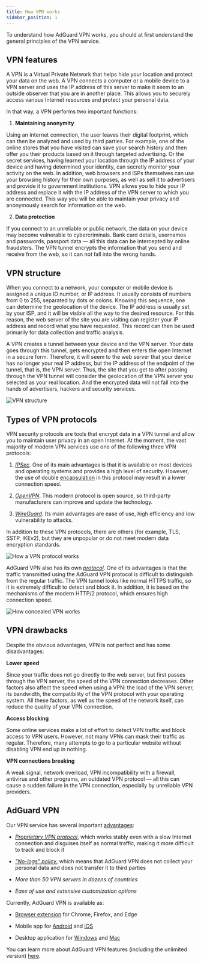 ```yaml
---
title: How VPN works
sidebar_position: 1
---
```


To understand how AdGuard VPN works, you should at first understand the general principles of the VPN service.

## VPN features

A VPN is a Virtual Private Network that helps hide your location and protect your data on the web. A VPN connects a computer or a mobile device to a VPN server and uses the IP address of this server to make it seem to an outside observer that you are in another place. This allows you to securely access various Internet resources and protect your personal data.

In that way, a VPN performs two important functions:

1. **Maintaining anonymity**

Using an Internet connection, the user leaves their digital footprint, which can then be analyzed and used by third parties. For example, one of the online stores that you have visited can save your search history and then offer you their products based on it through targeted advertising. Or the secret services, having learned your location through the IP address of your device and having determined your identity, can secretly monitor your activity on the web. In addition, web browsers and ISPs themselves can use your browsing history for their own purposes, as well as sell it to advertisers and provide it to government institutions. VPN allows you to hide your IP address and replace it with the IP address of the VPN server to which you are connected. This way you will be able to maintain your privacy and anonymously search for information on the web.

2. **Data protection**

If you connect to an unreliable or public network, the data on your device may become vulnerable to cybercriminals. Bank card details, usernames and passwords, passport data — all this data can be intercepted by online fraudsters. The VPN tunnel encrypts the information that you send and receive from the web, so it can not fall into the wrong hands.

## VPN structure

When you connect to a network, your computer or mobile device is assigned a unique ID number, or IP address. It usually consists of numbers from 0 to 255, separated by dots or colons. Knowing this sequence, one can determine the geolocation of the device. The IP address is usually set by your ISP, and it will be visible all the way to the desired resource. For this reason, the web server of the site you are visiting can register your IP address and record what you have requested. This record can then be used primarily for data collection and traffic analysis.

A VPN creates a tunnel between your device and the VPN server. Your data goes through this tunnel, gets encrypted and then enters the open Internet in a secure form. Therefore, it will seem to the web server that your device has no longer your real IP address, but the IP address of the endpoint of the tunnel, that is, the VPN server. Thus, the site that you get to after passing through the VPN tunnel will consider the geolocation of the VPN server you selected as your real location. And the encrypted data will not fall into the hands of advertisers, hackers and security services.

![VPN structure](https://cdn.adtidy.org/public/Adguard/Website/Images/seo/en/how_vpn_3.jpg)

## Types of VPN protocols

VPN security protocols are tools that encrypt data in a VPN tunnel and allow you to maintain user privacy in an open Internet. At the moment, the vast majority of modern VPN services use one of the following three VPN protocols:

1. [*IPSec*](https://en.wikipedia.org/wiki/IPsec). One of its main advantages is that it is available on most devices and operating systems and provides a high level of security. However, the use of double [encapsulation](https://en.wikipedia.org/wiki/Encapsulation_(networking)) in this protocol may result in a lower connection speed.

2. [*OpenVPN*](https://en.wikipedia.org/wiki/OpenVPN). This modern protocol is open source, so third-party manufacturers can improve and update the technology.

3. [*WireGuard*](https://en.wikipedia.org/wiki/WireGuard). Its main advantages are ease of use, high efficiency and low vulnerability to attacks.

In addition to these VPN protocols, there are others (for example, TLS, SSTP, IKEv2), but they are unpopular or do not meet modern data encryption standards.

![How a VPN protocol works](https://cdn.adtidy.org/public/Adguard/Blog/vpn/protocol/4.svg)

AdGuard VPN also has its own [*protocol*](adguard-vpn-protocol.mdx). One of its advantages is that the traffic transmitted using the AdGuard VPN protocol is difficult to distinguish from the regular traffic. The VPN tunnel looks like normal HTTPS traffic, so it is extremely difficult to detect and block it. In addition, it is based on the mechanisms of the modern HTTP/2 protocol, which ensures high connection speed.

![How concealed VPN works](https://cdn.adtidy.org/public/Adguard/Blog/vpn/protocol/5.svg)

## VPN drawbacks

Despite the obvious advantages, VPN is not perfect and has some disadvantages:

**Lower speed**

Since your traffic does not go directly to the web server, but first passes through the VPN server, the speed of the VPN connection decreases. Other factors also affect the speed when using a VPN: the load of the VPN server, its bandwidth, the compatibility of the VPN protocol with your operating system. All these factors, as well as the speed of the network itself, can reduce the quality of your VPN connection.

**Access blocking**

Some online services make a lot of effort to detect VPN traffic and block access to VPN users. However, not many VPNs can mask their traffic as regular. Therefore, many attempts to go to a particular website without disabling VPN end up in nothing.

**VPN connections breaking**

A weak signal, network overload, VPN incompatibility with a firewall, antivirus and other programs, an outdated VPN protocol — all this can cause a sudden failure in the VPN connection, especially by unreliable VPN providers.

## AdGuard VPN

Our VPN service has several important [advantages](why-adguard-vpn.md):

* [*Proprietary VPN protocol*](adguard-vpn-protocol.mdx), which works stably even with a slow Internet connection and disguises itself as normal traffic, making it more difficult to track and block it

* [*"No-logs" policy*](https://adguard-vpn.com/en/privacy.html), which means that AdGuard VPN does not collect your personal data and does not transfer it to third parties

* *More than 50 VPN servers in dozens of countries*

* *Ease of use and extensive customization options*

Currently, AdGuard VPN is available as:

* [Browser extension](../adguard-vpn-browser-extension/overview.md) for Chrome, Firefox, and Edge

* Mobile app for [Android](../adguard-vpn-for-android/overview.md) and [iOS](../adguard-vpn-for-ios/overview.md)

* Desktop application for [Windows](../adguard-vpn-for-windows/overview.md) and [Mac](../adguard-vpn-for-mac/overview.md)

You can learn more about AdGuard VPN features (including the unlimited version) [here](https://adguard-vpn.com/en/welcome.html).
